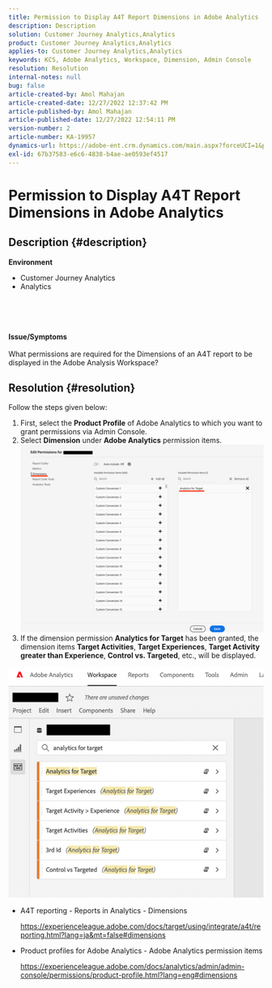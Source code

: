 ```yaml
---
title: Permission to Display A4T Report Dimensions in Adobe Analytics
description: Description
solution: Customer Journey Analytics,Analytics
product: Customer Journey Analytics,Analytics
applies-to: Customer Journey Analytics,Analytics
keywords: KCS, Adobe Analytics, Workspace, Dimension, Admin Console
resolution: Resolution
internal-notes: null
bug: false
article-created-by: Amol Mahajan
article-created-date: 12/27/2022 12:37:42 PM
article-published-by: Amol Mahajan
article-published-date: 12/27/2022 12:54:11 PM
version-number: 2
article-number: KA-19957
dynamics-url: https://adobe-ent.crm.dynamics.com/main.aspx?forceUCI=1&pagetype=entityrecord&etn=knowledgearticle&id=98e42340-e385-ed11-81ad-6045bd0067ea
exl-id: 67b37583-e6c6-4838-b4ae-ae0593ef4517
---
```

# Permission to Display A4T Report Dimensions in Adobe Analytics

## Description {#description}

<b>Environment</b>
- Customer Journey Analytics
- Analytics

<br><br> <br><br><b>Issue/Symptoms</b><br><br>What permissions are required for the Dimensions of an A4T report to be displayed in the Adobe Analysis Workspace?<br>

## Resolution {#resolution}

Follow the steps given below:
1. First, select the <b>Product Profile</b> of Adobe Analytics to which you want to grant permissions via Admin Console.
2. Select <b>Dimension</b> under <b>Adobe Analytics</b> permission items.    
    ![](assets/123b13c2-bb08-ed11-82e4-00224809a4ae.png)
3. If the dimension permission <b>Analytics for Target</b> has been granted, the dimension items <b>Target Activities</b>, <b>Target Experiences</b>, <b>Target Activity greater than Experience</b>, <b>Control vs. Targeted</b>, etc., will be displayed.


![](assets/8b0bbd95-f4f5-ec11-bb3d-000d3a5b0d3b.png)

- A4T reporting - Reports in Analytics - Dimensions

    https://experienceleague.adobe.com/docs/target/using/integrate/a4t/reporting.html?lang=ja&mt=false#dimensions
- Product profiles for Adobe Analytics - Adobe Analytics permission items

    https://experienceleague.adobe.com/docs/analytics/admin/admin-console/permissions/product-profile.html?lang=eng#dimensions
